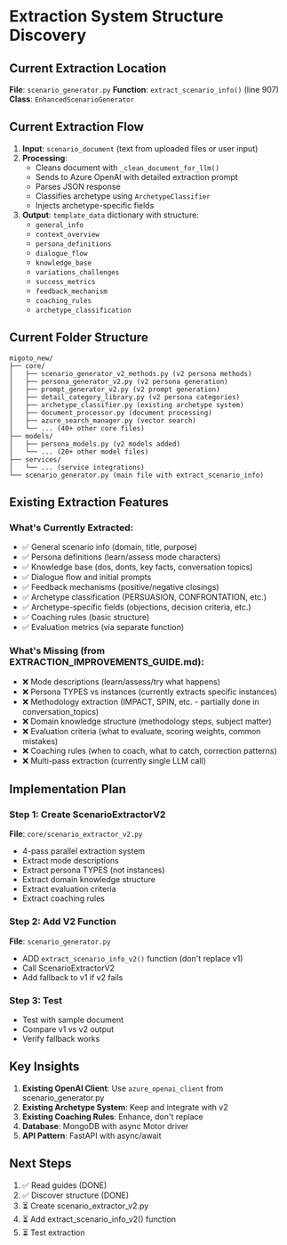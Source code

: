# Extraction System Structure Discovery

## Current Extraction Location

**File**: `scenario_generator.py`
**Function**: `extract_scenario_info()` (line 907)
**Class**: `EnhancedScenarioGenerator`

## Current Extraction Flow

1. **Input**: `scenario_document` (text from uploaded files or user input)
2. **Processing**: 
   - Cleans document with `_clean_document_for_llm()`
   - Sends to Azure OpenAI with detailed extraction prompt
   - Parses JSON response
   - Classifies archetype using `ArchetypeClassifier`
   - Injects archetype-specific fields
3. **Output**: `template_data` dictionary with structure:
   - `general_info`
   - `context_overview`
   - `persona_definitions`
   - `dialogue_flow`
   - `knowledge_base`
   - `variations_challenges`
   - `success_metrics`
   - `feedback_mechanism`
   - `coaching_rules`
   - `archetype_classification`

## Current Folder Structure

```
migoto_new/
├── core/
│   ├── scenario_generator_v2_methods.py (v2 persona methods)
│   ├── persona_generator_v2.py (v2 persona generation)
│   ├── prompt_generator_v2.py (v2 prompt generation)
│   ├── detail_category_library.py (v2 persona categories)
│   ├── archetype_classifier.py (existing archetype system)
│   ├── document_processor.py (document processing)
│   ├── azure_search_manager.py (vector search)
│   └── ... (40+ other core files)
├── models/
│   ├── persona_models.py (v2 models added)
│   └── ... (20+ other model files)
├── services/
│   └── ... (service integrations)
└── scenario_generator.py (main file with extract_scenario_info)
```

## Existing Extraction Features

### What's Currently Extracted:
- ✅ General scenario info (domain, title, purpose)
- ✅ Persona definitions (learn/assess mode characters)
- ✅ Knowledge base (dos, donts, key facts, conversation topics)
- ✅ Dialogue flow and initial prompts
- ✅ Feedback mechanisms (positive/negative closings)
- ✅ Archetype classification (PERSUASION, CONFRONTATION, etc.)
- ✅ Archetype-specific fields (objections, decision criteria, etc.)
- ✅ Coaching rules (basic structure)
- ✅ Evaluation metrics (via separate function)

### What's Missing (from EXTRACTION_IMPROVEMENTS_GUIDE.md):
- ❌ Mode descriptions (learn/assess/try what happens)
- ❌ Persona TYPES vs instances (currently extracts specific instances)
- ❌ Methodology extraction (IMPACT, SPIN, etc. - partially done in conversation_topics)
- ❌ Domain knowledge structure (methodology steps, subject matter)
- ❌ Evaluation criteria (what to evaluate, scoring weights, common mistakes)
- ❌ Coaching rules (when to coach, what to catch, correction patterns)
- ❌ Multi-pass extraction (currently single LLM call)

## Implementation Plan

### Step 1: Create ScenarioExtractorV2
**File**: `core/scenario_extractor_v2.py`
- 4-pass parallel extraction system
- Extract mode descriptions
- Extract persona TYPES (not instances)
- Extract domain knowledge structure
- Extract evaluation criteria
- Extract coaching rules

### Step 2: Add V2 Function
**File**: `scenario_generator.py`
- ADD `extract_scenario_info_v2()` function (don't replace v1)
- Call ScenarioExtractorV2
- Add fallback to v1 if v2 fails

### Step 3: Test
- Test with sample document
- Compare v1 vs v2 output
- Verify fallback works

## Key Insights

1. **Existing OpenAI Client**: Use `azure_openai_client` from scenario_generator.py
2. **Existing Archetype System**: Keep and integrate with v2
3. **Existing Coaching Rules**: Enhance, don't replace
4. **Database**: MongoDB with async Motor driver
5. **API Pattern**: FastAPI with async/await

## Next Steps

1. ✅ Read guides (DONE)
2. ✅ Discover structure (DONE)
3. ⏳ Create scenario_extractor_v2.py
4. ⏳ Add extract_scenario_info_v2() function
5. ⏳ Test extraction
